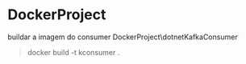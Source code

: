 # DockerProject
buildar a imagem do consumer
DockerProject\dotnetKafkaConsumer
> docker build -t kconsumer .
